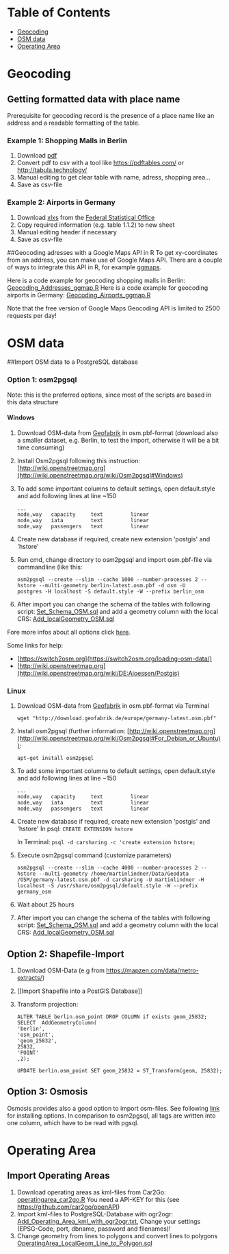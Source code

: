 
# Table of Contents
* [Geocoding](#Geocoding)
* [OSM data](#OSM_data)
* [Operating Area](#Operating_Area)

# Geocoding <a id="Geocoding"></a>
## Getting formatted data with place name
Prerequisite for geocoding record is the presence of a place name like an address and a readable formatting of the table. 

###  Example 1: Shopping Malls in Berlin
1. Download [pdf](https://www.ihk-berlin.de/blob/bihk24/produktmarken/branchen/handel/2271598/e7e05a510e6f1cf8431c84d2e9ca20f8/Shoppingcenter_Berlin-data.pdf) 
2. Convert pdf to csv with a tool like https://pdftables.com/ or http://tabula.technology/
3. Manual editing to get clear table with name, adress, shopping area...
4. Save as csv-file

###  Example 2: Airports in Germany
1. Download [xlxs](https://www.destatis.de/DE/Publikationen/Thematisch/TransportVerkehr/Luftverkehr/Luftverkehr2080600161065.xlsx?__blob=publicationFile) from the [Federal Statistical Office](https://www.destatis.de/DE/Publikationen/Thematisch/TransportVerkehr/Luftverkehr/Luftverkehr.html)
2. Copy required information (e.g. table 1.1.2) to new sheet
3. Manual editing header if necessary
4. Save as csv-file

##Geocoding adresses with a Google Maps API in R
To get xy-coordinates from an address, you can make use of Google Maps API. There are a couple of ways to integrate this API in R, for example [ggmaps](https://cran.r-project.org/web/packages/ggmap/index.html).

Here is a code example for geocoding shopping malls in Berlin: [Geocoding_Addresses_ggmap.R](R/Geocoding_Addresses_ggmap.R)
Here is a code example for geocoding airports in Germany: [Geocoding_Airports_ggmap.R](R/Geocoding_Airports_ggmap.R)

Note that the free version of Google Maps Geocoding API is limited to 2500 requests per day!

# OSM data <a id="OSM_data"></a>

##Import OSM data to a PostgreSQL database
### Option 1: osm2pgsql
Note: this is the preferred options, since most of the scripts are based in this data structure
#### Windows

1. Download OSM-data from [Geofabrik](http://download.geofabrik.de/europe/germany.html) in osm.pbf-format (download also a smaller dataset, e.g. Berlin, to test the import, otherwise it will be a bit time consuming)
2. Install Osm2pgsql following this instruction: [http://wiki.openstreetmap.org](http://wiki.openstreetmap.org/wiki/Osm2pgsql#Windows)
3. To add some important columns to default settings, open default.style and add following lines at line ~150

    ```
    ...
    node,way   capacity     text         linear
    node,way   iata         text         linear
    node,way   passengers   text         linear
    ```
    
4. Create new database if required, create new extension 'postgis' and 'hstore'
5. Run cmd, change directory to osm2pgsql and import osm.pbf-file via commandline (like this:

    ```
    osm2pgsql --create --slim --cache 1000 --number-processes 2 --hstore --multi-geometry berlin-latest.osm.pbf -d osm -U           postgres -H localhost -S default.style -W --prefix berlin_osm
    ```

6. After import you can change the schema of the tables with following script: [Set_Schema_OSM.sql](PostgreSQL/Set_Schema_OSM.sql) and add a geometry column with the local CRS: [Add_localGeometry_OSM.sql](PostgreSQL/Add_localGeometry_OSM.sql)

Fore more infos about all options click [here](http://www.volkerschatz.com/net/osm/osm2pgsql-usage.html).

Some links for help:
* [https://switch2osm.org](https://switch2osm.org/loading-osm-data/)
* [http://wiki.openstreetmap.org](http://wiki.openstreetmap.org/wiki/DE:Ajoessen/Postgis)

### Linux
1. Download OSM-data from [Geofabrik](http://download.geofabrik.de/europe/germany.html) in osm.pbf-format via Terminal

    ```
    wget "http://download.geofabrik.de/europe/germany-latest.osm.pbf"
    ```

2. Install osm2pgsql (further information: [http://wiki.openstreetmap.org](http://wiki.openstreetmap.org/wiki/Osm2pgsql#For_Debian_or_Ubuntu)):

    ```
    apt-get install osm2pgsql
    ```
3. To add some important columns to default settings, open default.style and add following lines at line ~150

    ```
    ...
    node,way   capacity     text         linear
    node,way   iata         text         linear
    node,way   passengers   text         linear
    ```

4. Create new database if required, create new extension 'postgis' and 'hstore'
    In psql: ```CREATE EXTENSION hstore```

    In Terminal: ```psql -d carsharing -c 'create extension hstore;```

5. Execute osm2pgsql command (customize parameters)

    ```
    osm2pgsql --create --slim --cache 4000 --number-processes 2 --hstore --multi-geometry /home/martinlindner/Data/Geodata    /OSM/germany-latest.osm.pbf -d carsharing -U martinlindner -H localhost -S /usr/share/osm2pgsql/default.style -W --prefix     germany_osm
    ```

6. Wait about 25 hours 
7. After import you can change the schema of the tables with following script: [Set_Schema_OSM.sql](PostgreSQL/Set_Schema_OSM.sql) and add a geometry column with the local CRS: [Add_localGeometry_OSM.sql](PostgreSQL/Add_localGeometry_OSM.sql)

## Option 2: Shapefile-Import

1.  Download OSM-Data (e.g from https://mapzen.com/data/metro-extracts/)
2.  [[Import Shapefile into a PostGIS Database]]
3.  Transform projection:

    ```
    ALTER TABLE berlin.osm_point DROP COLUMN if exists geom_25832;
    SELECT  AddGeometryColumn(
	'berlin',
	'osm_point',
	'geom_25832',
	25832,
	'POINT'
	,2);

    UPDATE berlin.osm_point SET geom_25832 = ST_Transform(geom, 25832);
    ```

## Option 3: Osmosis
Osmosis provides also a good option to import osm-files. See following [link](http://wiki.openstreetmap.org/wiki/Osmosis/PostGIS_Setup) for installing options. In comparison to osm2pgsql, all tags are written into one column, which have to be read with pgsql.



# Operating Area <a id="Operating_Area"></a>

## Import Operating Areas
1. Download operating areas as kml-files from Car2Go: [operatingarea_car2go.R](Data/R/operatingarea_car2go.R) You need a API-KEY for this (see https://github.com/car2go/openAPI)
2. Import kml-files to PostgreSQL-Database with ogr2ogr: [Add_Operating_Area_kml_with_ogr2ogr.txt](PostgreSQL/Add_Operating_Area_kml_with_ogr2ogr.txt), Change your settings (EPSG-Code, port, dbname, password and filenames)!
3. Change geometry from lines to polygons and convert lines to polygons [OperatingArea_LocalGeom_Line_to_Polygon.sql](PostgreSQL/OperatingArea_LocalGeom_Line_to_Polygon)



